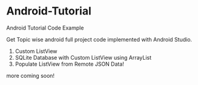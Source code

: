 # Android-Tutorial
Android Tutorial Code Example

Get Topic wise android full project code implemented with Android Studio.

1. Custom ListView
2. SQLite Database with Custom ListView using ArrayList
3. Populate ListView from Remote JSON Data!

more coming soon!
